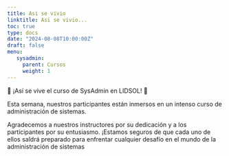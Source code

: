```yaml
---
title: Asi se vivio
linktitle: Asi se vivio...
toc: true
type: docs
date: "2024-08-08T10:00:00Z"
draft: false
menu:
   sysadmin:
     parent: Cursos
     weight: 1
---
```


📸 ¡Así se vive el curso de SysAdmin en LIDSOL! 🚀

Esta semana, nuestros participantes están inmersos en un intenso curso de administración de sistemas.

Agradecemos a nuestros instructores por su dedicación y a los participantes por su entusiasmo.
¡Estamos seguros de que cada uno de ellos saldrá preparado para enfrentar cualquier desafío en el mundo de la administración de sistemas

